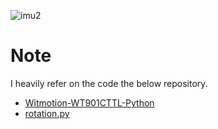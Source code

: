 ![imu2](https://user-images.githubusercontent.com/40379474/192307009-df411075-dacc-43dd-81ee-e18c5fda918f.gif)

# Note
I heavily refer on the code the below repository.
- [Witmotion-WT901CTTL-Python](https://github.com/6Harmony9/Witmotion-WT901CTTL-Python)
- [rotation.py](https://gist.github.com/machinaut/dab261b78ac19641e91c6490fb9faa96)
